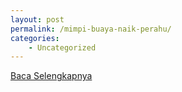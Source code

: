 ```yaml
---
layout: post
permalink: /mimpi-buaya-naik-perahu/
categories:
    - Uncategorized
---
```


[Baca Selengkapnya](/10)